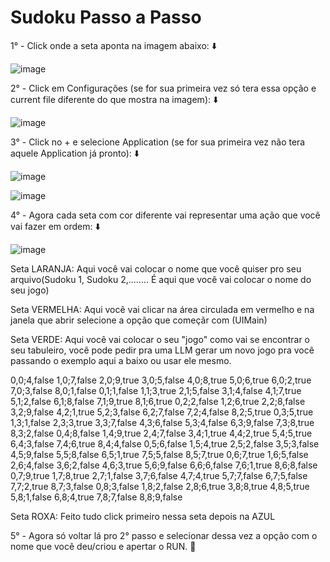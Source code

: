 # Sudoku Passo a Passo 

1° - Click onde a seta aponta na imagem abaixo: ⬇️

![image](https://github.com/user-attachments/assets/5cf931a7-73dc-48db-ac20-c521786471b0)

2° - Click em Configurações (se for sua primeira vez só tera essa opção e current file diferente do que mostra na imagem): ⬇️

![image](https://github.com/user-attachments/assets/de8797ae-55ae-4210-95ac-9107dab7d008)

3° - Click no + e selecione Application (se for sua primeira vez não tera aquele Application já pronto): ⬇️

![image](https://github.com/user-attachments/assets/9190b6e7-b48b-47dc-b212-211587b0f1a2)

![image](https://github.com/user-attachments/assets/960f0a23-b961-4cf1-82f9-3994b8eefb2d)

4° - Agora cada seta com cor diferente vai representar uma ação que você vai fazer em ordem: ⬇️

![image](https://github.com/user-attachments/assets/354f7fd7-6975-44b5-805e-7228dcd1dffc)

Seta LARANJA: Aqui você vai colocar o nome que você quiser pro seu arquivo(Sudoku 1, Sudoku 2,........ É aqui que você vai colocar o nome do seu jogo)

Seta VERMELHA: Aqui você vai clicar na área circulada em vermelho e na janela que abrir selecione a opção que começãr com (UIMain)

Seta VERDE: Aqui você vai colocar o seu "jogo" como vai se encontrar o seu tabuleiro, você pode pedir pra uma LLM gerar um novo jogo pra você passando o exemplo aqui a baixo ou usar ele mesmo.

0,0;4,false 1,0;7,false 2,0;9,true 3,0;5,false 4,0;8,true 5,0;6,true 6,0;2,true 7,0;3,false 8,0;1,false 0,1;1,false 1,1;3,true 2,1;5,false 3,1;4,false 4,1;7,true 5,1;2,false 6,1;8,false 7,1;9,true 8,1;6,true 0,2;2,false 1,2;6,true 2,2;8,false 3,2;9,false 4,2;1,true 5,2;3,false 6,2;7,false 7,2;4,false 8,2;5,true 0,3;5,true 1,3;1,false 2,3;3,true 3,3;7,false 4,3;6,false 5,3;4,false 6,3;9,false 7,3;8,true 8,3;2,false 0,4;8,false 1,4;9,true 2,4;7,false 3,4;1,true 4,4;2,true 5,4;5,true 6,4;3,false 7,4;6,true 8,4;4,false 0,5;6,false 1,5;4,true 2,5;2,false 3,5;3,false 4,5;9,false 5,5;8,false 6,5;1,true 7,5;5,false 8,5;7,true 0,6;7,true 1,6;5,false 2,6;4,false 3,6;2,false 4,6;3,true 5,6;9,false 6,6;6,false 7,6;1,true 8,6;8,false 0,7;9,true 1,7;8,true 2,7;1,false 3,7;6,false 4,7;4,true 5,7;7,false 6,7;5,false 7,7;2,true 8,7;3,false 0,8;3,false 1,8;2,false 2,8;6,true 3,8;8,true 4,8;5,true 5,8;1,false 6,8;4,true 7,8;7,false 8,8;9,false

Seta ROXA: Feito tudo click primeiro nessa seta depois na AZUL 

5° - Agora só voltar lá pro 2° passo e selecionar dessa vez a opção com o nome que você deu/criou e apertar o RUN. 👋
